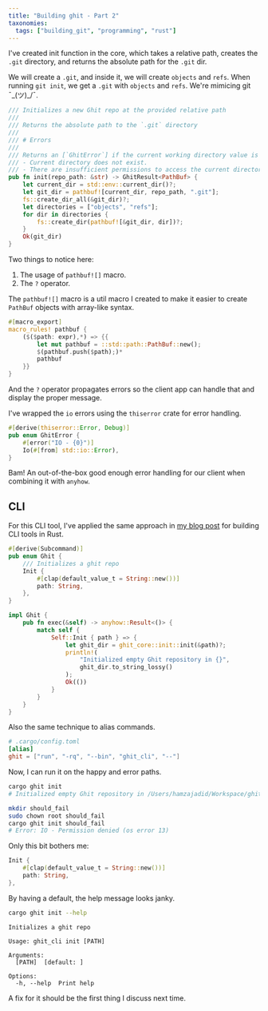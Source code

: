 ```yaml
---
title: "Building ghit - Part 2"
taxonomies:
  tags: ["building_git", "programming", "rust"]
---
```


I've created init function in the core, which takes a relative path, creates the `.git` directory, and returns the absolute path for the `.git` dir.

We will create a `.git`, and inside it, we will create `objects` and `refs`. When running `git init`, we get a `.git` with `objects` and `refs`. We're mimicing git ¯\_(ツ)_/¯.

```rust
/// Initializes a new Ghit repo at the provided relative path
///
/// Returns the absolute path to the `.git` directory
///
/// # Errors
///
/// Returns an [`GhitError`] if the current working directory value is invalid. Possible cases:
/// - Current directory does not exist.
/// - There are insufficient permissions to access the current directory.
pub fn init(repo_path: &str) -> GhitResult<PathBuf> {
    let current_dir = std::env::current_dir()?;
    let git_dir = pathbuf![current_dir, repo_path, ".git"];
    fs::create_dir_all(&git_dir)?;
    let directories = ["objects", "refs"];
    for dir in directories {
        fs::create_dir(pathbuf![&git_dir, dir])?;
    }
    Ok(git_dir)
}
```

Two things to notice here:

1. The usage of `pathbuf![]` macro.
2. The `?` operator.

The `pathbuf![]` macro is a util macro I created to make it easier to create `PathBuf` objects with array-like syntax.

```rust
#[macro_export]
macro_rules! pathbuf {
    ($($path: expr),*) => {{
        let mut pathbuf = ::std::path::PathBuf::new();
        $(pathbuf.push($path);)*
        pathbuf
    }}
}
```

And the `?` operator propagates errors so the client app can handle that and display the proper message.

I've wrapped the `io` errors using the `thiserror` crate for error handling.

```rust
#[derive(thiserror::Error, Debug)]
pub enum GhitError {
    #[error("IO - {0}")]
    Io(#[from] std::io::Error),
}
```

Bam! An out-of-the-box good enough error handling for our client when combining it with `anyhow`.

## CLI

For this CLI tool, I've applied the same approach in [my blog post](https://blog.ghamza.dev/posts/rust-cli/) for building CLI tools in Rust.

```rust
#[derive(Subcommand)]
pub enum Ghit {
    /// Initializes a ghit repo
    Init {
        #[clap(default_value_t = String::new())]
        path: String,
    },
}

impl Ghit {
    pub fn exec(&self) -> anyhow::Result<()> {
        match self {
            Self::Init { path } => {
                let ghit_dir = ghit_core::init::init(&path)?;
                println!(
                    "Initialized empty Ghit repository in {}",
                    ghit_dir.to_string_lossy()
                );
                Ok(())
            }
        }
    }
}
```

Also the same technique to alias commands.

```toml
# .cargo/config.toml
[alias]
ghit = ["run", "-rq", "--bin", "ghit_cli", "--"]
```

Now, I can run it on the happy and error paths.

```bash
cargo ghit init
# Initialized empty Ghit repository in /Users/hamzajadid/Workspace/ghit/.git
```

```bash
mkdir should_fail
sudo chown root should_fail
cargo ghit init should_fail
# Error: IO - Permission denied (os error 13)
```

Only this bit bothers me:

```rust
Init {
    #[clap(default_value_t = String::new())]
    path: String,
},
```

By having a default, the help message looks janky.

```bash
cargo ghit init --help
```

```text
Initializes a ghit repo

Usage: ghit_cli init [PATH]

Arguments:
  [PATH]  [default: ]

Options:
  -h, --help  Print help
```

A fix for it should be the first thing I discuss next time.
